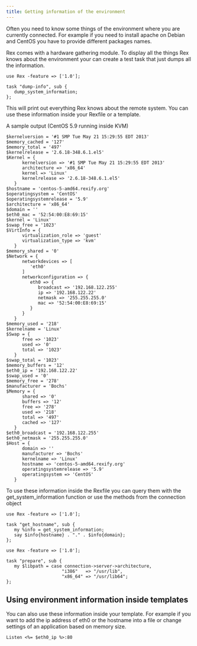 ```yaml
---
title: Getting information of the environment
---
```


Often you need to know some things of the environment where you are currently connected. For example if you need to install apache on Debian and CentOS you have to provide different packages names.

Rex comes with a hardware gathering module. To display all the things Rex knows about the environment your can create a test task that just dumps all the information.

    use Rex -feature => ['1.0'];

    task "dump-info", sub {
       dump_system_information;
    };

This will print out everything Rex knows about the remote system. You can use these information inside your Rexfile or a template.

A sample output (CentOS 5.9 running inside KVM)

    $kernelversion = '#1 SMP Tue May 21 15:29:55 EDT 2013'
    $memory_cached = '127'
    $memory_total = '497'
    $kernelrelease = '2.6.18-348.6.1.el5'
    $Kernel = {
          kernelversion => '#1 SMP Tue May 21 15:29:55 EDT 2013'
          architecture => 'x86_64'
          kernel => 'Linux'
          kernelrelease => '2.6.18-348.6.1.el5'
       }
    $hostname = 'centos-5-amd64.rexify.org'
    $operatingsystem = 'CentOS'
    $operatingsystemrelease = '5.9'
    $architecture = 'x86_64'
    $domain = ''
    $eth0_mac = '52:54:00:E8:69:15'
    $kernel = 'Linux'
    $swap_free = '1023'
    $VirtInfo = {
          virtualization_role => 'guest'
          virtualization_type => 'kvm'
       }
    $memory_shared = '0'
    $Network = {
          networkdevices => [
             'eth0'
          ]
          networkconfiguration => {
             eth0 => {
                broadcast => '192.168.122.255'
                ip => '192.168.122.22'
                netmask => '255.255.255.0'
                mac => '52:54:00:E8:69:15'
             }
          }
       }
    $memory_used = '218'
    $kernelname = 'Linux'
    $Swap = {
          free => '1023'
          used => '0'
          total => '1023'
       }
    $swap_total = '1023'
    $memory_buffers = '12'
    $eth0_ip = '192.168.122.22'
    $swap_used = '0'
    $memory_free = '278'
    $manufacturer = 'Bochs'
    $Memory = {
          shared => '0'
          buffers => '12'
          free => '278'
          used => '218'
          total => '497'
          cached => '127'
       }
    $eth0_broadcast = '192.168.122.255'
    $eth0_netmask = '255.255.255.0'
    $Host = {
          domain => ''
          manufacturer => 'Bochs'
          kernelname => 'Linux'
          hostname => 'centos-5-amd64.rexify.org'
          operatingsystemrelease => '5.9'
          operatingsystem => 'CentOS'
       }

To use these information inside the Rexfile you can query them with the get\_system\_information function or use the methods from the connection object

    use Rex -feature => ['1.0'];

    task "get_hostname", sub {
       my %info = get_system_information;
       say $info{hostname} . "." . $info{domain};
    };

    use Rex -feature => ['1.0'];

    task "prepare", sub {
       my $libpath = case connection->server->architecture,
                         "i386"   => "/usr/lib",
                         "x86_64" => "/usr/lib64";
    };

## Using environment information inside templates

You can also use these information inside your template. For example if you want to add the ip address of eth0 or the hostname into a file or change settings of an application based on memory size.

    Listen <%= $eth0_ip %>:80

